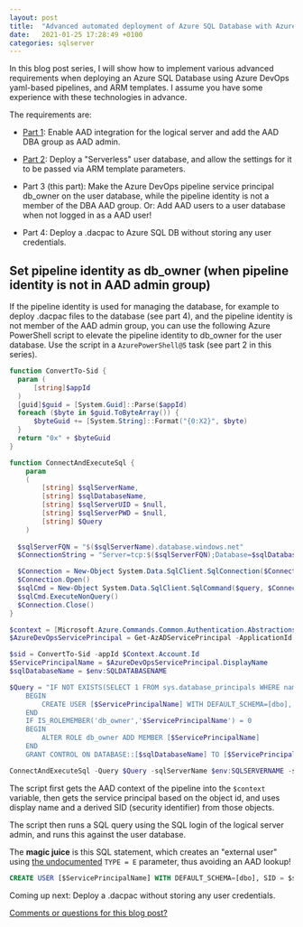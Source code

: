 ```yaml
---
layout: post
title:  "Advanced automated deployment of Azure SQL Database with Azure DevOps (part 3 of 4)"
date:   2021-01-25 17:28:49 +0100
categories: sqlserver
---
```


In this blog post series, I will show how to implement various advanced requirements when deploying an Azure SQL Database using Azure DevOps yaml-based pipelines, and ARM templates. I assume you have some experience with these technologies in advance.

The requirements are:

- [Part 1](https://erikej.github.io/sqlserver/2021/01/11/azure-sql-advanced-deployment-part1.html): Enable AAD integration for the logical server and add the AAD DBA group as AAD admin.

- [Part 2](https://erikej.github.io/sqlserver/2021/01/18/azure-sql-advanced-deployment-part2.html): Deploy a "Serverless" user database, and allow the settings for it to be passed via ARM template parameters.

- Part 3 (this part): Make the Azure DevOps pipeline service principal db_owner on the user database, while the pipeline identity is not a member of the DBA AAD group. Or: Add AAD users to a user database when not logged in as a AAD user!

- Part 4: Deploy a .dacpac to Azure SQL DB without storing any user credentials.

## Set pipeline identity as db_owner (when pipeline identity is not in AAD admin group)

If the pipeline identity is used for managing the database, for example to deploy .dacpac files to the database (see part 4), and the pipeline identity is not member of the AAD admin group, you can use the following Azure PowerShell script to elevate the pipeline identity to db_owner for the user database. Use the script in a `AzurePowerShell@5` task (see part 2 in this series).

```powershell
function ConvertTo-Sid {
  param (
      [string]$appId
  )
  [guid]$guid = [System.Guid]::Parse($appId)
  foreach ($byte in $guid.ToByteArray()) {
      $byteGuid += [System.String]::Format("{0:X2}", $byte)
  }
  return "0x" + $byteGuid
}

function ConnectAndExecuteSql {
    param
    (
        [string] $sqlServerName,
        [string] $sqlDatabaseName,
        [string] $sqlServerUID = $null,
        [string] $sqlServerPWD = $null,
        [string] $Query
    )
    
  $sqlServerFQN = "$($sqlServerName).database.windows.net"
  $ConnectionString = "Server=tcp:$($sqlServerFQN);Database=$sqlDatabaseName;UID=$sqlServerUID;PWD=$sqlServerPWD;Trusted_Connection=False;Encrypt=True;Connection Timeout=60;"

  $Connection = New-Object System.Data.SqlClient.SqlConnection($ConnectionString)
  $Connection.Open()
  $sqlCmd = New-Object System.Data.SqlClient.SqlCommand($query, $Connection)
  $sqlCmd.ExecuteNonQuery()
  $Connection.Close()
}

$context = [Microsoft.Azure.Commands.Common.Authentication.Abstractions.AzureRmProfileProvider]::Instance.Profile.DefaultContext
$AzureDevOpsServicePrincipal = Get-AzADServicePrincipal -ApplicationId $Context.Account.Id

$sid = ConvertTo-Sid -appId $Context.Account.Id
$ServicePrincipalName = $AzureDevOpsServicePrincipal.DisplayName
$sqlDatabaseName = $env:SQLDATABASENAME

$Query = "IF NOT EXISTS(SELECT 1 FROM sys.database_principals WHERE name ='$ServicePrincipalName')
    BEGIN
        CREATE USER [$ServicePrincipalName] WITH DEFAULT_SCHEMA=[dbo], SID = $sid, TYPE = E;
    END
    IF IS_ROLEMEMBER('db_owner','$ServicePrincipalName') = 0
    BEGIN
        ALTER ROLE db_owner ADD MEMBER [$ServicePrincipalName]
    END
    GRANT CONTROL ON DATABASE::[$sqlDatabaseName] TO [$ServicePrincipalName];"

ConnectAndExecuteSql -Query $Query -sqlServerName $env:SQLSERVERNAME -sqlDatabaseName $env:SQLDATABASENAME -sqlServerUID $env:SQLSERVERADMINLOGIN -sqlServerPWD $env:ADMINPWD
```

The script first gets the AAD context of the pipeline into the `$context` variable, then gets the service principal based on the object id, and uses display name and a derived  SID (security identifier) from those objects.

The script then runs a SQL query using the SQL login of the logical server admin, and runs this against the user database.

The **magic juice** is this SQL statement, which creates an "external user" using [the undocumented](https://stackoverflow.com/questions/53001874/cant-create-azure-sql-database-users-mapped-to-azure-ad-identities-using-servic) `TYPE = E` parameter, thus avoiding an AAD lookup!

```sql
CREATE USER [$ServicePrincipalName] WITH DEFAULT_SCHEMA=[dbo], SID = $sid, TYPE = E;
```

Coming up next: Deploy a .dacpac without storing any user credentials.

[Comments or questions for this blog post?](https://github.com/ErikEJ/erikej.github.io/issues/27)
